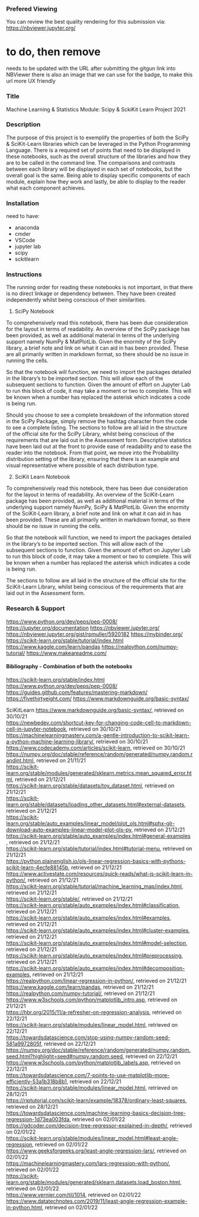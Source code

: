 ### Prefered Viewing

You can review the best quality rendering for this submission via:
https://nbviewer.jupyter.org/

# to do, then remove
needs to be updated with the URL after submitting the gitgun link into NBViewer
there is also an image that we can use for the badge, to make this url more UX friendly

### Title 

Machine Learning & Statistics Module: Scipy & SckiKit Learn Project 2021

### Description
The purpose of this project is to exemplify the properties of both the SciPy & SciKit-Learn libraries which can be leveraged in the Python Programming Language. 
There is a required set of points that need to be displayed in these notebooks, such as the overall structure of the libraries and how they are to be called in the command line. 
The comparisons and contrasts between each library will be displayed in each set of notebooks, but the overall goal is the same. Being able to display  specific components of each module, explain how they work and lastly, be able to display to the reader what each component achieves.

### Installation

need to have:
- anaconda
- cmder
- VSCode
- jupyter lab
- scipy
- sckitlearn

### Instructions
The running order for reading these notebooks is not important, in that there is no direct linkage or dependency between. They have been created independently whilst being conscious of their similarities.

1. SciPy Notebook

To comprehensively read this notebook, there has been due consideration for the layout in terms of readability. An overview of the SciPy package has been provided, as well as additional material in terms of the underlying support namely NumPy & MatPlotLib. Given the enormity of the SciPy library, a brief note and link on what it can aid in has been provided. These are all primarily written in markdown format, so there should be no issue in running the cells.

So that the notebook will function, we need to import the packages detailed in the library’s to be imported section. This will allow each of the subsequent sections to function. Given the amount of effort on Jupyter Lab to run this block of code, it may take a moment or two to complete. This will be known when a number has replaced the asterisk which indicates a code is being run.

Should you  choose to see a complete breakdown of the information stored in the SciPy Package, simply remove the hashtag character from the code to see a complete listing. 
The sections to follow are all laid in the structure of the official site for the SciPy Library, whilst being conscious of the requirements that are laid out in the Assessment form.
Descriptive statistics have been laid out at the front to provide ease of readability and to ease the reader into the notebook. From that point, we move into the Probability distribution setting of the library, ensuring that there is an example and visual representative where possible of each distribution type. 

2. SciKit Learn Notebook

To comprehensively read this notebook, there has been due consideration for the layout in terms of readability. An overview of the SciKit-Learn package has been provided, as well as additional material in terms of the underlying support namely NumPy, SciPy & MatPlotLib. Given the enormity of the SciKit-Learn library, a brief note and link on what it can aid in has been provided. These are all primarily written in markdown format, so there should be no issue in running the cells.

So that the notebook will function, we need to import the packages detailed in the library’s to be imported section. This will allow each of the subsequent sections to function. Given the amount of effort on Jupyter Lab to run this block of code, it may take a moment or two to complete. This will be known when a number has replaced the asterisk which indicates a code is being run.

The sections to follow are all laid in the structure of the official site for the SciKit-Learn Library, whilst being conscious of the requirements that are laid out in the Assessment form.


### Research & Support

https://www.python.org/dev/peps/pep-0008/
https://jupyter.org/documentation
https://nbviewer.jupyter.org/
https://nbviewer.jupyter.org/gist/rpmuller/5920182
https://mybinder.org/
https://scikit-learn.org/stable/tutorial/index.html
https://www.kaggle.com/learn/pandas
https://realpython.com/numpy-tutorial/
https://www.makeareadme.com/

#### Bibliography - Combination of both the notebooks

https://scikit-learn.org/stable/index.html
https://www.python.org/dev/peps/pep-0008/
https://guides.github.com/features/mastering-markdown/
https://fivethirtyeight.com/
https://www.markdownguide.org/basic-syntax/

SciKitLearn
https://www.markdownguide.org/basic-syntax/, retrieved on 30/10/21 <br>
https://newbedev.com/shortcut-key-for-changing-code-cell-to-markdown-cell-in-jupyter-notebook,  retrieved on 30/10/21<br>
https://machinelearningmastery.com/a-gentle-introduction-to-scikit-learn-a-python-machine-learning-library/, retrieved on 30/10/21<br>
https://www.codecademy.com/articles/scikit-learn,  retrieved on 30/10/21<br>
https://numpy.org/doc/stable/reference/random/generated/numpy.random.randint.html, retrieved on 21/11/21 </br>
https://scikit-learn.org/stable/modules/generated/sklearn.metrics.mean_squared_error.html,  retrieved on 21/12/21 </br>
https://scikit-learn.org/stable/datasets/toy_dataset.html,  retrieved on 21/12/21 </br>
https://scikit-learn.org/stable/datasets/loading_other_datasets.html#external-datasets, retrieved on 21/12/21 </br>
https://scikit-learn.org/stable/auto_examples/linear_model/plot_ols.html#sphx-glr-download-auto-examples-linear-model-plot-ols-py,  retrieved on 21/12/21 </br> 
https://scikit-learn.org/stable/auto_examples/index.html#general-examples ,  retrieved on 21/12/21 </br>
https://scikit-learn.org/stable/tutorial/index.html#tutorial-menu,  retrieved on 21/12/21 </br>
https://python.plainenglish.io/ols-linear-regression-basics-with-pythons-scikit-learn-4ecfe88145b,  retrieved on 21/12/21 </br>
https://www.activestate.com/resources/quick-reads/what-is-scikit-learn-in-python/,  retrieved on 21/12/21 </br>
https://scikit-learn.org/stable/tutorial/machine_learning_map/index.html,  retrieved on 21/12/21 </br>
https://scikit-learn.org/stable/,  retrieved on 21/12/21 </br>
https://scikit-learn.org/stable/auto_examples/index.html#classification,  retrieved on 21/12/21 </br>
https://scikit-learn.org/stable/auto_examples/index.html#examples,  retrieved on 21/12/21 </br>
https://scikit-learn.org/stable/auto_examples/index.html#cluster-examples,  retrieved on 21/12/21 </br>
https://scikit-learn.org/stable/auto_examples/index.html#model-selection,  retrieved on 21/12/21 </br>
https://scikit-learn.org/stable/auto_examples/index.html#preprocessing,  retrieved on 21/12/21 </br>
https://scikit-learn.org/stable/auto_examples/index.html#decomposition-examples,  retrieved on 21/12/21 </br>
https://realpython.com/linear-regression-in-python/,  retrieved on 21/12/21 </br>
https://www.kaggle.com/learn/pandas,  retrieved on 21/12/21 </br>
https://realpython.com/numpy-tutorial/,  retrieved on 21/12/21 </br>
https://www.w3schools.com/python/matplotlib_intro.asp,  retrieved on 21/12/21 </br>
https://hbr.org/2015/11/a-refresher-on-regression-analysis,  retrieved on 22/12/21 </br>
https://scikit-learn.org/stable/modules/linear_model.html,  retrieved on 22/12/21 </br>
https://towardsdatascience.com/stop-using-numpy-random-seed-581a9972805f,  retrieved on 22/12/21 </br>
https://numpy.org/doc/stable/reference/random/generated/numpy.random.seed.html?highlight=seed#numpy.random.seed,  retrieved on 22/12/21 </br>
https://www.w3schools.com/python/matplotlib_labels.asp,  retrieved on 22/12/21 </br>
https://towardsdatascience.com/7-points-to-use-matplotlib-more-efficiently-53a1b318b8b1,  retrieved on 22/12/21 </br>
https://scikit-learn.org/stable/modules/linear_model.html,  retrieved on 28/12/21 </br>
https://riptutorial.com/scikit-learn/example/18378/ordinary-least-squares,  retrieved on 28/12/21 </br>
https://towardsdatascience.com/machine-learning-basics-decision-tree-regression-1d73ea003fda,  retrieved on 02/01/22 </br>
https://gdcoder.com/decision-tree-regressor-explained-in-depth/,  retrieved on 02/01/22 </br>
https://scikit-learn.org/stable/modules/linear_model.html#least-angle-regression,  retrieved on 02/01/22 </br>
https://www.geeksforgeeks.org/least-angle-regression-lars/,  retrieved on 02/01/22 </br>
https://machinelearningmastery.com/lars-regression-with-python/,  retrieved on 02/01/22 </br>
https://scikit-learn.org/stable/modules/generated/sklearn.datasets.load_boston.html,  retrieved on 02/01/22 </br>
https://www.vernier.com/til/1014,  retrieved on 02/01/22 </br>
https://www.datatechnotes.com/2019/11/least-angle-regression-example-in-python.html,  retrieved on 02/01/22 </br>
